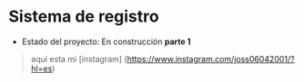 <h1> Sistema de registro</h1>

- Estado del proyecto: En construcción **parte 1**
> aquí esta mi [instagram] (https://www.instagram.com/joss06042001/?hl=es)
